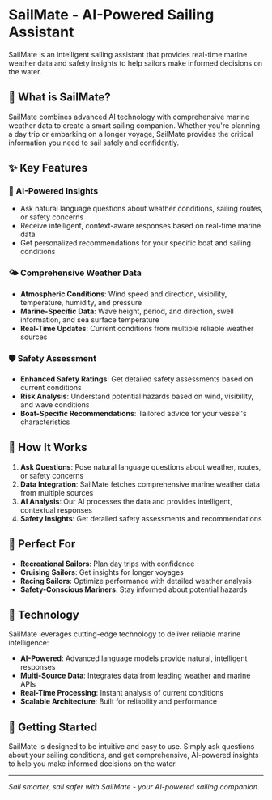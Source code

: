 # SailMate - AI-Powered Sailing Assistant

SailMate is an intelligent sailing assistant that provides real-time marine weather data and safety insights to help sailors make informed decisions on the water.

## 🌊 What is SailMate?

SailMate combines advanced AI technology with comprehensive marine weather data to create a smart sailing companion. Whether you're planning a day trip or embarking on a longer voyage, SailMate provides the critical information you need to sail safely and confidently.

## ✨ Key Features

### 🤖 AI-Powered Insights

- Ask natural language questions about weather conditions, sailing routes, or safety concerns
- Receive intelligent, context-aware responses based on real-time marine data
- Get personalized recommendations for your specific boat and sailing conditions

### 🌤️ Comprehensive Weather Data

- **Atmospheric Conditions**: Wind speed and direction, visibility, temperature, humidity, and pressure
- **Marine-Specific Data**: Wave height, period, and direction, swell information, and sea surface temperature
- **Real-Time Updates**: Current conditions from multiple reliable weather sources

### 🛡️ Safety Assessment

- **Enhanced Safety Ratings**: Get detailed safety assessments based on current conditions
- **Risk Analysis**: Understand potential hazards based on wind, visibility, and wave conditions
- **Boat-Specific Recommendations**: Tailored advice for your vessel's characteristics

## 🚀 How It Works

1. **Ask Questions**: Pose natural language questions about weather, routes, or safety concerns
2. **Data Integration**: SailMate fetches comprehensive marine weather data from multiple sources
3. **AI Analysis**: Our AI processes the data and provides intelligent, contextual responses
4. **Safety Insights**: Get detailed safety assessments and recommendations

## 🎯 Perfect For

- **Recreational Sailors**: Plan day trips with confidence
- **Cruising Sailors**: Get insights for longer voyages
- **Racing Sailors**: Optimize performance with detailed weather analysis
- **Safety-Conscious Mariners**: Stay informed about potential hazards

## 🔧 Technology

SailMate leverages cutting-edge technology to deliver reliable marine intelligence:

- **AI-Powered**: Advanced language models provide natural, intelligent responses
- **Multi-Source Data**: Integrates data from leading weather and marine APIs
- **Real-Time Processing**: Instant analysis of current conditions
- **Scalable Architecture**: Built for reliability and performance

## 📱 Getting Started

SailMate is designed to be intuitive and easy to use. Simply ask questions about your sailing conditions, and get comprehensive, AI-powered insights to help you make informed decisions on the water.

---

_Sail smarter, sail safer with SailMate - your AI-powered sailing companion._
